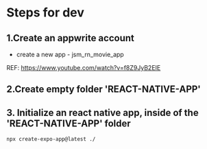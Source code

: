 # Steps for dev

## 1.Create an appwrite account

- create a new app - jsm_rn_movie_app

REF: https://www.youtube.com/watch?v=f8Z9JyB2EIE

## 2.Create empty folder 'REACT-NATIVE-APP'

## 3. Initialize an react native app, inside of the 'REACT-NATIVE-APP' folder

`npx create-expo-app@latest ./`
